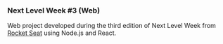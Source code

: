 ### Next Level Week #3 (Web)

Web project developed during the third edition of Next Level Week from [Rocket Seat](https://rocketseat.com.br/) using Node.js and React.